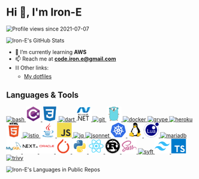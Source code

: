 # Hi 👋, I'm Iron-E

![Profile views since 2021-07-07](https://komarev.com/ghpvc/?username=iron-e&label=Profile%20views%20since%202021-07-07&color=0e75b6&style=flat)

![Iron-E's GitHub Stats](https://github-readme-stats.vercel.app/api?username=Iron-E&count_private=true&include_all_commits=true&show_icons=true&theme=tokyonight)

- 🌱 I’m currently learning **AWS**
- 📫 Reach me at **code.iron.e@gmail.com**
- ⛓ Other links:
  - [My dotfiles](https://gitlab.com/Iron_E/Dotfiles)

## Languages & Tools

<div>
	<a href="https://www.gnu.org/software/bash/" target="_blank">
		<img alt="bash" height="40" width="40" src="https://www.vectorlogo.zone/logos/gnu_bash/gnu_bash-icon.svg" />
	</a>
	<a href="https://www.w3schools.com/cs/" target="_blank">
		<img alt="csharp" height="40" width="40" src="https://raw.githubusercontent.com/devicons/devicon/master/icons/csharp/csharp-original.svg" />
	</a>
	<a href="https://www.w3.org/Style/CSS/Overview.en.html" target="_blank">
		<img alt="css3" height="40" width="40" src="https://raw.githubusercontent.com/devicons/devicon/master/icons/css3/css3-plain.svg" />
	</a>
	<a href="https://dart.dev" target="_blank">
		<img alt="dart" height="40" width="40" src="https://www.vectorlogo.zone/logos/dartlang/dartlang-icon.svg" />
	</a>
	<a href="https://dotnet.microsoft.com/" target="_blank">
		<img alt="dotnet" height="40" width="40" src="https://raw.githubusercontent.com/devicons/devicon/master/icons/dot-net/dot-net-original-wordmark.svg" />
	</a>
	<a href="https://git-scm.com/" target="_blank">
		<img alt="git" height="40" width="40" src="https://www.vectorlogo.zone/logos/git-scm/git-scm-icon.svg" />
	</a>
	<a href="https://golang.org" target="_blank">
		<img alt="go" height="40" width="40" src="https://raw.githubusercontent.com/devicons/devicon/master/icons/go/go-original.svg" />
	</a>
	<a href="https://www.docker.com/" target="_blank">
		<img alt="docker" height="40" width="40" src="https://miro.medium.com/v2/resize:fit:800/format:webp/1*OARpkeBkn_Tw3vk8H769OQ.png" />
	</a>
	<a href="https://github.com/anchore/grype" target="_blank">
		<img alt="grype" height="40" width="40" src="https://user-images.githubusercontent.com/5199289/136855393-d0a9eef9-ccf1-4e2b-9d7c-7aad16a567e5.png"/>
	</a>
	<a href="https://heroku.com" target="_blank">
		<img alt="heroku" height="40" width="40" src="https://www.vectorlogo.zone/logos/heroku/heroku-icon.svg" />
	</a>
	<a href="https://www.w3.org/html/" target="_blank">
		<img alt="html5" height="40" width="40" src="https://raw.githubusercontent.com/devicons/devicon/master/icons/html5/html5-original-wordmark.svg" />
	</a>
	<a href="https://istio.io/" target="_blank">
	<img alt="istio" height="40" width="40" src="https://upload.wikimedia.org/wikipedia/commons/thumb/a/a1/Istio-bluelogo-nobackground-unframed.svg/800px-Istio-bluelogo-nobackground-unframed.svg.png?20210304095646"/>
	</a>
	<a href="https://www.java.com" target="_blank">
		<img alt="java" height="40" width="40" src="https://raw.githubusercontent.com/devicons/devicon/master/icons/java/java-original.svg" />
	</a>
	<a href="https://www.ecma-international.org/" target="_blank">
		<img alt="javascript" height="40" width="40" src="https://raw.githubusercontent.com/devicons/devicon/master/icons/javascript/javascript-original.svg" />
	</a>
	<a href="https://jqlang.org/manual/" target="_blank">
		<img alt="jq" height="40" width="40" src="https://en.wikipedia.org/wiki/File:Jq_logo.svg"/>
	</a>
	<a href="https://jsonnet.org/" target="_blank">
		<img alt="jsonnet" height="40" width="40" src="https://jsonnet.org/img/isologo.svg"/>
	</a>
	<a href="https://kubernetes.io/" target="_blank">
		<img alt="kubernetes" height="40" width="40" src="https://raw.githubusercontent.com/devicons/devicon/refs/heads/master/icons/kubernetes/kubernetes-plain.svg"/>
	</a>
	<a href="https://www.linux.org/" target="_blank">
		<img alt="linux" height="40" width="40" src="https://raw.githubusercontent.com/devicons/devicon/master/icons/linux/linux-original.svg" />
	</a>
	<a href="https://lua.org" target="_blank">
		<img alt="lua" height="40" width="40" src="https://raw.githubusercontent.com/devicons/devicon/master/icons/lua/lua-plain.svg" />
	</a>
	<a href="https://mariadb.org/" target="_blank">
		<img alt="mariadb" height="40" width="40" src="https://www.vectorlogo.zone/logos/mariadb/mariadb-icon.svg" />
	</a>
	<a href="https://www.mysql.com/" target="_blank">
		<img alt="mysql" height="40" width="40" src="https://raw.githubusercontent.com/devicons/devicon/master/icons/mysql/mysql-original-wordmark.svg" />
	</a>
	<a href="nextjs.org/" target="_blank">
		<img alt="nextjs" height="40" width="40" src="https://raw.githubusercontent.com/devicons/devicon/master/icons/nextjs/nextjs-original-wordmark.svg" />
	</a>
	<a href="https://www.oracle.com/" target="_blank">
		<img alt="oracle" height="40" width="40" src="https://raw.githubusercontent.com/devicons/devicon/master/icons/oracle/oracle-original.svg" />
	</a>
	<a href="https://pytorch.org/" target="_blank">
		<img alt="pytorch" height="40" width="40" src="https://raw.githubusercontent.com/devicons/devicon/master/icons/pytorch/pytorch-original.svg" />
	</a>
	<a href="https://www.python.org" target="_blank">
		<img alt="python" height="40" width="40" src="https://raw.githubusercontent.com/devicons/devicon/master/icons/python/python-original.svg" />
	</a>
	<a href="https://react.dev" target="_blank">
		<img alt="react" height="40" width="40" src="https://raw.githubusercontent.com/devicons/devicon/master/icons/react/react-original.svg" />
	</a>
	<a href="https://www.rust-lang.org" target="_blank">
		<img alt="rust" height="40" width="40" src="https://raw.githubusercontent.com/devicons/devicon/master/icons/rust/rust-original.svg" />
	</a>
	<a href="https://sass-lang.com" target="_blank">
		<img alt="sass" height="40" width="40" src="https://raw.githubusercontent.com/devicons/devicon/master/icons/sass/sass-original.svg"/>
	</a>
	<a href="https://github.com/anchore/syft" target="_blank">
		<img alt="syft" height="40" width="40" src="https://user-images.githubusercontent.com/5199289/136844524-1527b09f-c5cb-4aa9-be54-5aa92a6086c1.png"/>
	</a>
	<a href="https://tailwindcss.com/" target="_blank">
		<img alt="tailwind" height="40" width="40" src="https://raw.githubusercontent.com/devicons/devicon/master/icons/tailwindcss/tailwindcss-original.svg"/>
	</a>
	<a href="https://typescriptlang.org/" target="_blank">
		<img alt="typescript" height="40" width="40" src="https://raw.githubusercontent.com/devicons/devicon/master/icons/typescript/typescript-original.svg"/>
	</a>
	<a href="https://trivy.dev/latest/" target="_blank">
		<img alt="trivy" height="40" width="40" src="https://trivy.dev/latest/assets/images/trivy_logo_horizontal_white.svg"/>
	</a>
</div>

![Iron-E's Languages in Public Repos](https://github-readme-stats.vercel.app/api/top-langs/?username=Iron-E&custom_title=Languages%20in%20Public%20Repos&langs_count=11&layout=compact&exclude_repo=Gilbo-API,Morrisland&theme=tokyonight)
